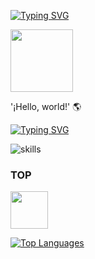  
 [![Typing SVG](https://readme-typing-svg.herokuapp.com?font=Fira+Code&pause=1000&color=15F7D7&center=falso&vCenter=falso&width=435&lines=+Hi+%F0%9F%91%8B+My+name+is+Daniel+Mena+%F0%9F%92%BB)](https://git.io/typing-svg)

 <img src="https://media.giphy.com/media/lP8xu5t2DLGG045H8F/giphy.gif" width="100"/>
  <div id="badges">  

'¡Hello, world!' 🌎

 
 [![Typing SVG](https://readme-typing-svg.herokuapp.com?font=Fira+Code&size=14&duration=20000&pause=1000&color=00F7CC&background=1D145F00&center=falso&vCenter=falso&width=435&lines=S+k+i+l+l++s)](https://git.io/typing-svg)

 ![skills](https://skillicons.dev/icons?i=html,css,js,git,bash,vscode&theme=light)

</div>
</p>

### TOP

 <img src="https://media.giphy.com/media/iIGT8Y1rOYhBpdHh1C/giphy.gif" width="60" /> 

<a href="https://github.com/daniel-mena2000" align="left"><img src="https://github-readme-stats.vercel.app/api/top-langs/?username=daniel-mena2000&langs_count=10&title_color=ffffff&text_color=ffffff&icon_color=14b8a6&bg_color=0f172a&hide_border=true&locale=en&custom_title=Top%20%Languages" alt="Top Languages" /></a>

